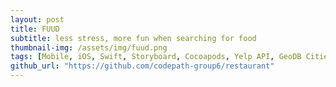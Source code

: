 ```yaml
---
layout: post
title: FUUD 
subtitle: less stress, more fun when searching for food
thumbnail-img: /assets/img/fuud.png
tags: [Mobile, iOS, Swift, Storyboard, Cocoapods, Yelp API, GeoDB Cities API]
github_url: "https://github.com/codepath-group6/restaurant"
---
```

